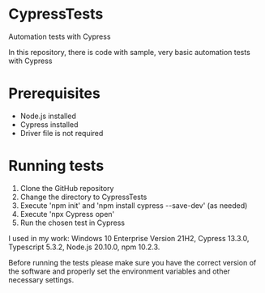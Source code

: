 # CypressTests
Automation tests with Cypress

In this repository, there is code with sample, very basic automation tests with Cypress

# Prerequisites
- Node.js installed 
- Cypress installed
- Driver file is not required

# Running tests
1. Clone the GitHub repository
2. Change the directory to CypressTests
3. Execute 'npm init' and 'npm install cypress --save-dev' (as needed)
4. Execute 'npx Cypress open'
5. Run the chosen test in Cypress
   

I used in my work:
  Windows 10 Enterprise Version 21H2,
  Cypress 13.3.0,
  Typescript 5.3.2,
  Node.js 20.10.0,
  npm 10.2.3.
 
Before running the tests please make sure you have the correct version of the software and properly set the environment variables and other necessary settings.

